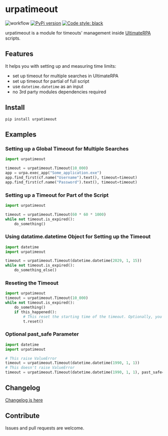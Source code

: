 # urpatimeout

![workflow](https://github.com/ultimaterpa/urpatimeout/actions/workflows/test.yml/badge.svg)
[![PyPi version](https://pypip.in/v/urpatimeout/badge.png)](https://crate.io/packages/urpatimeout/)
[![Code style: black](https://img.shields.io/badge/code%20style-black-000000.svg)](https://github.com/psf/black)

urpatimeout is a module for timeouts' management inside [UltimateRPA](https://www.ultimaterpa.com) scripts.

## Features

It helps you with setting up and measuring time limits:
- set up timeout for multiple searches in UltimateRPA
- set up timeout for partial of full script
- use `datetime.datetime` as an input
- no 3rd party modules dependencies required

## Install

```
pip install urpatimeout
```

## Examples

### Setting up a Global Timeout for Multiple Searches

```python
import urpatimeout

timeout = urpatimeout.Timeout(10_000)
app = urpa.exec_app("Some_application.exe")
app.find_first(cf.name("Username").text(), timeout=timeout)
app.find_first(cf.name("Password").text(), timeout=timeout)
```

### Setting up a Timeout for Part of the Script

```python
import urpatimeout

timeout = urpatimeout.Timeout(60 * 60 * 1000)
while not timeout.is_expired():
	do_something()
```

### Using datatime.datetime Object for Setting up the Timeout

```python
import datetime
import urpatimeout

timeout = urpatimeout.Timeout(datetime.datetime(2029, 1, 15))
while not timeout.is_expired():
    do_something_else()
```

### Reseting the Timeout

```python
import urpatimeout
timeout = urpatimeout.Timeout(10_000)
while not timeout.is_expired():
    do_something()
    if this_happened():
        # This reset the starting time of the timeout. Optionally, you can set a new time limit with t.reset(5000).
        t.reset()
```

### Optional past_safe Parameter


```python
import datetime
import urpatimeout

# This raise ValueError
timeout = urpatimeout.Timeout(datetime.datetime(1990, 1, 1))
# This doesn't raise ValueError
timeout = urpatimeout.Timeout(datetime.datetime(1990, 1, 1), past_safe=False)
```


## Changelog

[Changelog is here](https://github.com/ultimaterpa/urpatimeout/blob/master/CHANGELOG.md)

## Contribute

Issues and pull requests are welcome.
